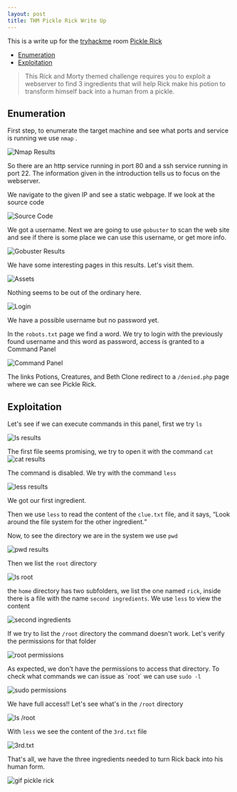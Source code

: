 ```yaml
---
layout: post
title: THM Pickle Rick Write Up
---
```


This is a write up for the [tryhackme](https://www.tryhackme.com "Home page of TryHackMe") room [Pickle Rick](https://tryhackme.com/room/picklerick "Pickle Rick Room")

<!-- MarkdownTOC -->

- [Enumeration](#enumeration)
- [Exploitation](#exploitation)

<!-- /MarkdownTOC -->

<blockquote cite="https://tryhackme.com/room/picklerick">This Rick and Morty themed challenge requires you to exploit a webserver to find 3 ingredients that will help Rick make his potion to transform himself back into a human from a pickle.</blockquote>

## Enumeration

First step, to enumerate the target machine and see what ports and service is running we use `nmap` .

![Nmap Results](../images/pr1.png "Nmap Results")

So there are an http service running in port 80 and a ssh service running in port 22. The information given in the introduction tells us to focus on the webserver.

We navigate to the given IP and see a static webpage. If we look at the source code

![Source Code](../images/pr2.png "Username")

We got a username. Next we are going to use `gobuster` to scan the web site and see if there is some place we can use this username, or get more info.

![Gobuster Results](../images/pr3.png "Gobuster Results")

We have some interesting pages in this results. Let's visit them.

![Assets](../images/pr4.png "Assets")

Nothing seems to be out of the ordinary here.

![Login](../images/pr5.png "Login")

We have a possible username but no password yet.

In the `robots.txt` page we find a word. We try to login with the previously found username and this word as password, access is granted to a Command Panel

![Command Panel](../images/pr6.png "Command Pannel")

The links Potions, Creatures, and Beth Clone redirect to a `/denied.php` page where we can see Pickle Rick.

## Exploitation

Let's see if we can execute commands in this panel, first we try `ls`

![ls results](../images/pr7.png "ls results")

The first file seems promising, we try to open it with the command `cat`
![cat results](../images/pr8.png "cat results")

The command is disabled. We try with the command `less`

![less results](../images/pr9.png "less results")

We got our first ingredient.

Then we use `less` to read the content of the `clue.txt` file, and it says, <q>Look around the file system for the other ingredient.</q>

Now, to see the directory we are in the system we use `pwd`

![pwd results](../images/pr10.png "pwd results")

Then we list the `root` directory

![ls root](../images/pr11.png "ls root")

the `home` directory has two subfolders, we list the one named `rick`, inside there is a file with the name `second ingredients`. We use `less` to view the content

![second ingredients](../images/pr12.png "second ingredients")

If we try to list the `/root` directory the command doesn't work. Let's verify the permissions for that folder

![root permissions](../images/pr13.png "root permissions")

As expected, we don't have the permissions to access that directory. To check what commands we can issue as ´root´ we can use `sudo -l`

![sudo permissions](../images/pr14.png "sudo permission")

We have full access!! Let's see what's in the `/root` directory

![ls /root](../images/pr15.png "ls /root")

With `less` we see the content of the `3rd.txt` file

![3rd.txt](../images/pr16.png "3rd.txt")

That's all, we have the three ingredients needed to turn Rick back into his human form.

![gif pickle rick](https://thumbs.gfycat.com/CelebratedBreakableEquestrian-size_restricted.gif)